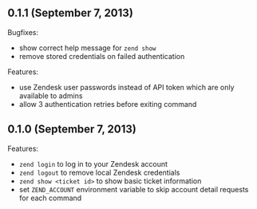 ## 0.1.1 (September 7, 2013)

Bugfixes:

  - show correct help message for `zend show`
  - remove stored credentials on failed authentication

Features:

  - use Zendesk user passwords instead of API token which are only
    available to admins
  - allow 3 authentication retries before exiting command

## 0.1.0 (September 7, 2013)

Features:

  - `zend login` to log in to your Zendesk account
  - `zend logout` to remove local Zendesk credentials
  - `zend show <ticket id>` to show basic ticket information
  - set `ZEND_ACCOUNT` environment variable to skip account detail
    requests for each command
